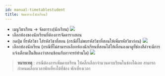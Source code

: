 ```yaml
---
id: manual-timetablestudent
title: จัดตาราง(นักเรียน)
---
```

* เมนูวิชาเรียน -> จัดตาราง(นักเรียน)
![](https://drive.google.com/thumbnail?id=1iwPwrqIHTBq8YRNWEXTLA8iVxXlSq1pG&sz=w1000-h640)
* เลือกห้องของนักเรียนที่ต้องการจัดตารางสอน
[](https://drive.google.com/thumbnail?id=1g59t7BjtKjc3NoX3Lmmd2WB5Bt57B5UK&sz=w1000-h640)
* กดปุ่ม ที่รหัสวิชา ใส่รหัสวิชาที่สอน (กรณีที่ไม่พบรหัสวิชาที่สอนให้เพิ่มรหัสวิชาก่อน)
![](https://drive.google.com/thumbnail?id=17UAQGPcHYcsJs2IMfNxw8iJITVjsMzAi&sz=w1000-h640)
* เลือกห้องนักเรียน (กรณีที่ไม่สามารถเลือกห้องนักเรียนที่สอนได้ให้เลื่อนลงมาดูที่่ช่องสีดำจะมีการแจ้งเตือนเป็นสีแดงว่าสอนซ้อนกับอาจารย์ท่านใด)
![](https://drive.google.com/thumbnail?id=15EzLtyIF_kTRL356OevTbxYpzBwu3-xQ&sz=w1000-h640)
> **หมายเหตุ** : กรณีต้องการเพิ่มคาบเรียน ให้คลิ๊กเลือกจำนวนคาบเรียนในช่องได้เลย สามารถกำหนดเลือกเวลาพักเที่ยงได้ที่ช่อง พักเที่ยงเวลา